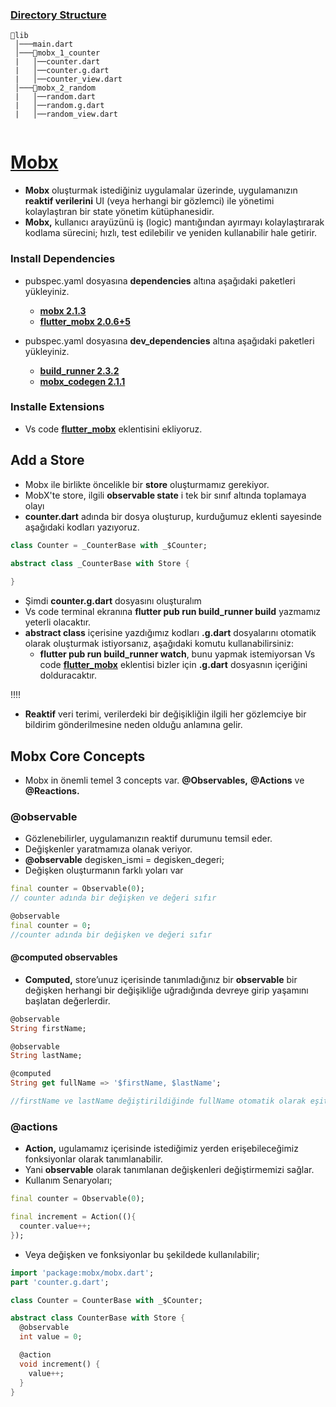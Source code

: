 ### [Directory Structure](https://github.com/TarkanKara/Mobx/tree/master/lib)
```
📂lib
 │───main.dart  
 │───📂mobx_1_counter 
 |   │──counter.dart
 |   │──counter.g.dart
 |   │──counter_view.dart
 │───📂mobx_2_random
 |   │──random.dart
 |   │──random.g.dart
 |   │──random_view.dart
 
```
# [Mobx](https://mobx.netlify.app/getting-started/)
* **Mobx** oluşturmak istediğiniz uygulamalar üzerinde, uygulamanızın **reaktif verilerini** UI (veya herhangi bir gözlemci) ile yönetimi kolaylaştıran bir state yönetim kütüphanesidir.
* **Mobx,** kullanıcı arayüzünü iş (logic) mantığından ayırmayı kolaylaştırarak kodlama sürecini; hızlı, test edilebilir ve yeniden kullanabilir hale getirir.

### Install Dependencies
- pubspec.yaml dosyasına **dependencies** altına aşağıdaki paketleri yükleyiniz.
    * **[mobx 2.1.3](https://pub.dev/packages/mobx)**
    * **[flutter_mobx 2.0.6+5](https://pub.dev/packages/flutter_mobx)**

- pubspec.yaml dosyasına **dev_dependencies** altına aşağıdaki paketleri yükleyiniz.
    * **[build_runner 2.3.2](https://pub.dev/packages/build_runner)**
    * **[mobx_codegen 2.1.1 ](https://pub.dev/packages/mobx_codegen)**

### Installe Extensions
* Vs code **[flutter_mobx](https://marketplace.visualstudio.com/items?itemName=Flutterando.flutter-mobx)** eklentisini ekliyoruz.

## Add a Store
- Mobx ile birlikte öncelikle bir **store** oluşturmamız gerekiyor.
- MobX'te store, ilgili **observable state** i tek bir sınıf altında toplamaya olayı
- **counter.dart** adında bir dosya oluşturup, kurduğumuz eklenti sayesinde aşağıdaki kodları yazıyoruz.

```dart
class Counter = _CounterBase with _$Counter;

abstract class _CounterBase with Store {
  
}
```
- Şimdi **counter.g.dart** dosyasını oluşturalım
- Vs code terminal ekranına **flutter pub run build_runner build** yazmamız yeterli olacaktır.
- **abstract class** içerisine yazdığımız kodları **.g.dart** dosyalarını otomatik olarak oluşturmak istiyorsanız, aşağıdaki komutu kullanabilirsiniz:
    * **flutter pub run build_runner watch**, bunu yapmak istemiyorsan Vs code **[flutter_mobx](https://marketplace.visualstudio.com/items?itemName=Flutterando.flutter-mobx)** eklentisi bizler için **.g.dart** dosyasnın içeriğini dolduracaktır.

:bangbang::bangbang:

* **Reaktif** veri terimi, verilerdeki bir değişikliğin ilgili her gözlemciye bir bildirim gönderilmesine neden olduğu anlamına gelir.

## Mobx Core Concepts
- Mobx in önemli temel 3 concepts var. **@Observables,** **@Actions** ve **@Reactions.**
### **@observable**
- Gözlenebilirler, uygulamanızın reaktif durumunu temsil eder.
- Değişkenler yaratmamıza olanak veriyor.
- **@observable** degisken_ismi = degisken_degeri;
- Değişken oluşturmanın farklı yoları var 

```dart
final counter = Observable(0);
// counter adında bir değişken ve değeri sıfır

@observable
final counter = 0;
//counter adında bir değişken ve değeri sıfır

```

#### **@computed** observables
- **Computed,** store’unuz içerisinde tanımladığınız bir **observable** bir değişken herhangi bir değişikliğe uğradığında devreye girip yaşamını başlatan değerlerdir. 

```dart
@observable
String firstName;

@observable
String lastName;

@computed
String get fullName => '$firstName, $lastName';

//firstName ve lastName değiştirildiğinde fullName otomatik olarak eşitlenir.

```
### **@actions**
- **Action,** ugulamamız içerisinde istediğimiz yerden erişebileceğimiz fonksiyonlar olarak tanımlanabilir. 
- Yani **observable** olarak tanımlanan değişkenleri değiştirmemizi sağlar.
- Kullanım Senaryoları;

```dart
final counter = Observable(0);

final increment = Action((){
  counter.value++;
});
```
- Veya değişken ve fonksiyonlar bu şekildede kullanılabilir;

```dart
import 'package:mobx/mobx.dart';
part 'counter.g.dart';

class Counter = CounterBase with _$Counter;

abstract class CounterBase with Store {
  @observable
  int value = 0;

  @action
  void increment() {
    value++;
  }
}
```





